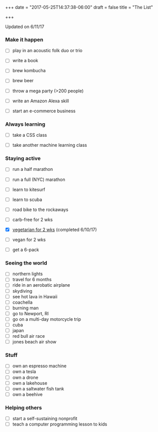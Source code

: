 +++
date = "2017-05-25T14:37:38-06:00"
draft = false
title = "The List"

+++

Updated on 6/11/17

### Make it happen
- [ ] play in an acoustic folk duo or trio
- [ ] write a book
- [ ] brew kombucha
- [ ] brew beer
- [ ] throw a mega party (>200 people)
- [ ] write an Amazon Alexa skill
- [ ] start an e-commerce business

  
### Always learning
- [ ] take a CSS class 
- [ ] take another machine learning class


### Staying active
- [ ] run a half marathon
- [ ] run a full (NYC) marathon
- [ ] learn to kitesurf
- [ ] learn to scuba
- [ ] road bike to the rockaways
- [ ] carb-free for 2 wks
- [X] [vegetarian for 2 wks](/blog/going-vegetarian-for-two-weeks/) (completed 6/10/17)
- [ ] vegan for 2 wks
- [ ] get a 6-pack


### Seeing the world
- [ ] northern lights
- [ ] travel for 6 months
- [ ] ride in an aerobatic airplane
- [ ] skydiving 
- [ ] see hot lava in Hawaii
- [ ] coachella
- [ ] burning man
- [ ] go to Newport, RI
- [ ] go on a multi-day motorcycle trip
- [ ] cuba
- [ ] japan
- [ ] red bull air race
- [ ] jones beach air show

### Stuff
- [ ] own an espresso machine
- [ ] own a tesla
- [ ] own a drone
- [ ] own a lakehouse
- [ ] own a saltwater fish tank
- [ ] own a beehive

### Helping others
- [ ] start a self-sustaining nonprofit
- [ ] teach a computer programming lesson to kids 